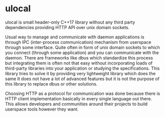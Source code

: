 # ulocal

ulocal is small header-only C++17 library without any third party dependencies providing HTTP API over unix domain sockets.

Usual way to manage and communicate with daemon applications is through IPC (inter-process communication) mechanism from userspace through some interface.
Quite often in form of unix domain sockets to which you connect (through some application) and you can communicate with the daemon.
There are frameworks like dbus which standardize this process but integrating them is often not that easy without incorporating loads of third-party libraries
into your application or studying the specifications. This library tries to solve it by providing very lightweight library which does the same
It does not have a lot of advanced features but it is not the purpose of this library to replace dbus or other solutions.

Choosing HTTP as a protocol for communication was done because there is HTTP client implementation basically in every single language out there.
This allows developers and communities around their projects to build userspace tools however they want.
